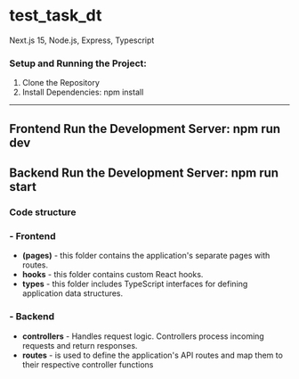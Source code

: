 # test_task_dt
Next.js 15, Node.js, Express, Typescript

### Setup and Running the Project:

1. Clone the Repository
2. Install Dependencies: npm install
--------------------------------------
Frontend
 Run the Development Server: npm run dev 
------------------------------------------
Backend 
 Run the Development Server: npm run start 
 -----------------------------------------
 
### Code structure
### - Frontend
- **(pages)** - this folder contains the application's separate pages with routes.  
- **hooks** - this folder contains custom React hooks.
- **types** - this folder includes TypeScript interfaces for defining application data structures.

### - Backend 
- **controllers** - Handles request logic. Controllers process incoming requests and return responses.
- **routes** -  is used to define the application's API routes and map them to their respective controller functions

